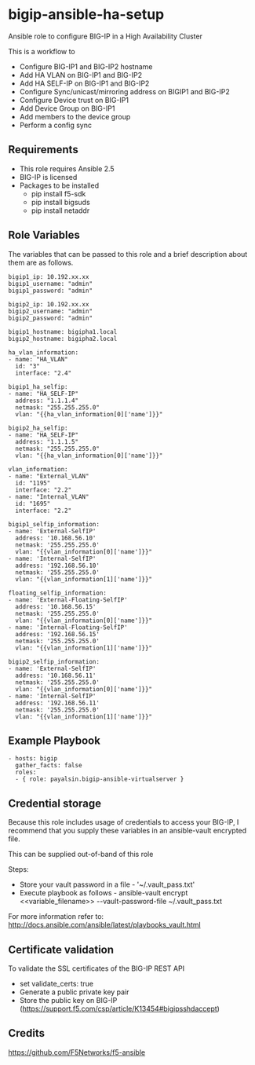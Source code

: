 # bigip-ansible-ha-setup
Ansible role to configure BIG-IP in a High Availability Cluster

This is a workflow to
* Configure BIG-IP1 and BIG-IP2 hostname
* Add HA VLAN on BIG-IP1 and BIG-IP2
* Add HA SELF-IP on BIG-IP1 and BIG-IP2
* Configure Sync/unicast/mirroring address on BIGIP1 and BIG-IP2
* Configure Device trust on BIG-IP1
* Add Device Group on BIG-IP1
* Add members to the device group
* Perform a config sync
   
## Requirements
* This role requires Ansible 2.5
* BIG-IP is licensed
* Packages to be installed
  - pip install f5-sdk
  - pip install bigsuds
  - pip install netaddr

## Role Variables
The variables that can be passed to this role and a brief description about them are as follows.

```
bigip1_ip: 10.192.xx.xx
bigip1_username: "admin"
bigip1_password: "admin"

bigip2_ip: 10.192.xx.xx
bigip2_username: "admin"
bigip2_password: "admin"

bigip1_hostname: bigipha1.local
bigip2_hostname: bigipha2.local

ha_vlan_information:
- name: "HA_VLAN"
  id: "3"
  interface: "2.4"

bigip1_ha_selfip: 
- name: "HA_SELF-IP"
  address: "1.1.1.4"
  netmask: "255.255.255.0"
  vlan: "{{ha_vlan_information[0]['name']}}"

bigip2_ha_selfip:
- name: "HA_SELF-IP"
  address: "1.1.1.5"
  netmask: "255.255.255.0"
  vlan: "{{ha_vlan_information[0]['name']}}"

vlan_information:
- name: "External_VLAN"
  id: "1195"
  interface: "2.2"
- name: "Internal_VLAN"
  id: "1695"
  interface: "2.2"

bigip1_selfip_information:
- name: 'External-SelfIP'
  address: '10.168.56.10'
  netmask: '255.255.255.0'
  vlan: "{{vlan_information[0]['name']}}"
- name: 'Internal-SelfIP'
  address: '192.168.56.10'
  netmask: '255.255.255.0'
  vlan: "{{vlan_information[1]['name']}}"

floating_selfip_information:
- name: 'External-Floating-SelfIP'
  address: '10.168.56.15'
  netmask: '255.255.255.0'
  vlan: "{{vlan_information[0]['name']}}"
- name: 'Internal-Floating-SelfIP'
  address: '192.168.56.15'
  netmask: '255.255.255.0'
  vlan: "{{vlan_information[1]['name']}}"

bigip2_selfip_information:
- name: 'External-SelfIP'
  address: '10.168.56.11'
  netmask: '255.255.255.0'
  vlan: "{{vlan_information[0]['name']}}"
- name: 'Internal-SelfIP'
  address: '192.168.56.11'
  netmask: '255.255.255.0'
  vlan: "{{vlan_information[1]['name']}}"
```

## Example Playbook
```
- hosts: bigip
  gather_facts: false
  roles:
  - { role: payalsin.bigip-ansible-virtualserver }

```

## Credential storage

Because this role includes usage of credentials to access your BIG-IP, I recommend that you supply these variables in an ansible-vault encrypted file.

This can be supplied out-of-band of this role

Steps:
- Store your vault password in a file - '~/.vault_pass.txt'
- Execute playbook as follows - ansible-vault encrypt <<variable_filename>> --vault-password-file ~/.vault_pass.txt

For more information refer to: http://docs.ansible.com/ansible/latest/playbooks_vault.html

## Certificate validation
To validate the SSL certificates of the BIG-IP REST API
- set validate_certs: true
- Generate a public private key pair
- Store the public key on BIG-IP (https://support.f5.com/csp/article/K13454#bigipsshdaccept)

## Credits
https://github.com/F5Networks/f5-ansible
